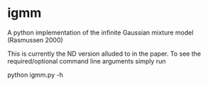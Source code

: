 # igmm
A python implementation of the infinite Gaussian mixture model (Rasmussen 2000)

This is currently the ND version alluded to in the paper. To see the
required/optional command line arguments simply run

python igmm.py -h

